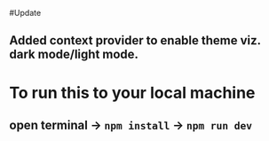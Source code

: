 #Update
## Added context provider to enable theme viz. dark mode/light mode.


# To run this to your local machine 
## open terminal -> `npm install` -> `npm run dev`